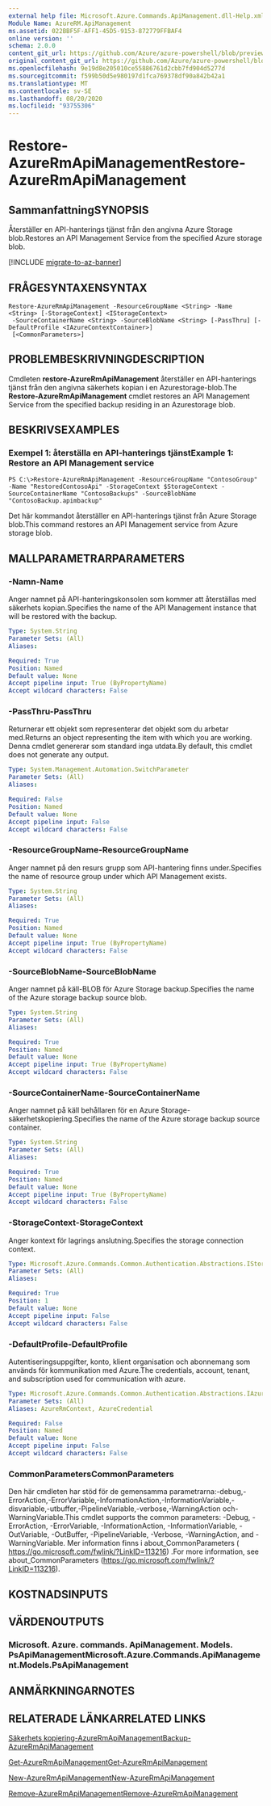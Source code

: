 ```yaml
---
external help file: Microsoft.Azure.Commands.ApiManagement.dll-Help.xml
Module Name: AzureRM.ApiManagement
ms.assetid: 022BBF5F-AFF1-45D5-9153-872779FFBAF4
online version: ''
schema: 2.0.0
content_git_url: https://github.com/Azure/azure-powershell/blob/preview/src/ResourceManager/ApiManagement/Commands.ApiManagement/help/Restore-AzureRmApiManagement.md
original_content_git_url: https://github.com/Azure/azure-powershell/blob/preview/src/ResourceManager/ApiManagement/Commands.ApiManagement/help/Restore-AzureRmApiManagement.md
ms.openlocfilehash: 9e19d8e205010ce55886761d2cbb7fd904d5277d
ms.sourcegitcommit: f599b50d5e980197d1fca769378df90a842b42a1
ms.translationtype: MT
ms.contentlocale: sv-SE
ms.lasthandoff: 08/20/2020
ms.locfileid: "93755306"
---
```

# <span data-ttu-id="0bf71-101">Restore-AzureRmApiManagement</span><span class="sxs-lookup"><span data-stu-id="0bf71-101">Restore-AzureRmApiManagement</span></span>

## <span data-ttu-id="0bf71-102">Sammanfattning</span><span class="sxs-lookup"><span data-stu-id="0bf71-102">SYNOPSIS</span></span>
<span data-ttu-id="0bf71-103">Återställer en API-hanterings tjänst från den angivna Azure Storage blob.</span><span class="sxs-lookup"><span data-stu-id="0bf71-103">Restores an API Management Service from the specified Azure storage blob.</span></span>

[!INCLUDE [migrate-to-az-banner](../../includes/migrate-to-az-banner.md)]

## <span data-ttu-id="0bf71-104">FRÅGESYNTAXEN</span><span class="sxs-lookup"><span data-stu-id="0bf71-104">SYNTAX</span></span>

```
Restore-AzureRmApiManagement -ResourceGroupName <String> -Name <String> [-StorageContext] <IStorageContext>
 -SourceContainerName <String> -SourceBlobName <String> [-PassThru] [-DefaultProfile <IAzureContextContainer>]
 [<CommonParameters>]
```

## <span data-ttu-id="0bf71-105">PROBLEMBESKRIVNING</span><span class="sxs-lookup"><span data-stu-id="0bf71-105">DESCRIPTION</span></span>
<span data-ttu-id="0bf71-106">Cmdleten **restore-AzureRmApiManagement** återställer en API-hanterings tjänst från den angivna säkerhets kopian i en Azurestorage-blob.</span><span class="sxs-lookup"><span data-stu-id="0bf71-106">The **Restore-AzureRmApiManagement** cmdlet restores an API Management Service from the specified backup residing in an Azurestorage blob.</span></span>

## <span data-ttu-id="0bf71-107">BESKRIVS</span><span class="sxs-lookup"><span data-stu-id="0bf71-107">EXAMPLES</span></span>

### <span data-ttu-id="0bf71-108">Exempel 1: återställa en API-hanterings tjänst</span><span class="sxs-lookup"><span data-stu-id="0bf71-108">Example 1: Restore an API Management service</span></span>
```
PS C:\>Restore-AzureRmApiManagement -ResourceGroupName "ContosoGroup" -Name "RestoredContosoApi" -StorageContext $StorageContext -SourceContainerName "ContosoBackups" -SourceBlobName "ContosoBackup.apimbackup"
```

<span data-ttu-id="0bf71-109">Det här kommandot återställer en API-hanterings tjänst från Azure Storage blob.</span><span class="sxs-lookup"><span data-stu-id="0bf71-109">This command restores an API Management service from Azure storage blob.</span></span>

## <span data-ttu-id="0bf71-110">MALLPARAMETRAR</span><span class="sxs-lookup"><span data-stu-id="0bf71-110">PARAMETERS</span></span>

### <span data-ttu-id="0bf71-111">-Namn</span><span class="sxs-lookup"><span data-stu-id="0bf71-111">-Name</span></span>
<span data-ttu-id="0bf71-112">Anger namnet på API-hanteringskonsolen som kommer att återställas med säkerhets kopian.</span><span class="sxs-lookup"><span data-stu-id="0bf71-112">Specifies the name of the API Management instance that will be restored with the backup.</span></span>

```yaml
Type: System.String
Parameter Sets: (All)
Aliases: 

Required: True
Position: Named
Default value: None
Accept pipeline input: True (ByPropertyName)
Accept wildcard characters: False
```

### <span data-ttu-id="0bf71-113">-PassThru</span><span class="sxs-lookup"><span data-stu-id="0bf71-113">-PassThru</span></span>
<span data-ttu-id="0bf71-114">Returnerar ett objekt som representerar det objekt som du arbetar med.</span><span class="sxs-lookup"><span data-stu-id="0bf71-114">Returns an object representing the item with which you are working.</span></span>
<span data-ttu-id="0bf71-115">Denna cmdlet genererar som standard inga utdata.</span><span class="sxs-lookup"><span data-stu-id="0bf71-115">By default, this cmdlet does not generate any output.</span></span>

```yaml
Type: System.Management.Automation.SwitchParameter
Parameter Sets: (All)
Aliases: 

Required: False
Position: Named
Default value: None
Accept pipeline input: False
Accept wildcard characters: False
```

### <span data-ttu-id="0bf71-116">-ResourceGroupName</span><span class="sxs-lookup"><span data-stu-id="0bf71-116">-ResourceGroupName</span></span>
<span data-ttu-id="0bf71-117">Anger namnet på den resurs grupp som API-hantering finns under.</span><span class="sxs-lookup"><span data-stu-id="0bf71-117">Specifies the name of resource group under which API Management exists.</span></span>

```yaml
Type: System.String
Parameter Sets: (All)
Aliases: 

Required: True
Position: Named
Default value: None
Accept pipeline input: True (ByPropertyName)
Accept wildcard characters: False
```

### <span data-ttu-id="0bf71-118">-SourceBlobName</span><span class="sxs-lookup"><span data-stu-id="0bf71-118">-SourceBlobName</span></span>
<span data-ttu-id="0bf71-119">Anger namnet på käll-BLOB för Azure Storage backup.</span><span class="sxs-lookup"><span data-stu-id="0bf71-119">Specifies the name of the Azure storage backup source blob.</span></span>

```yaml
Type: System.String
Parameter Sets: (All)
Aliases: 

Required: True
Position: Named
Default value: None
Accept pipeline input: True (ByPropertyName)
Accept wildcard characters: False
```

### <span data-ttu-id="0bf71-120">-SourceContainerName</span><span class="sxs-lookup"><span data-stu-id="0bf71-120">-SourceContainerName</span></span>
<span data-ttu-id="0bf71-121">Anger namnet på käll behållaren för en Azure Storage-säkerhetskopiering.</span><span class="sxs-lookup"><span data-stu-id="0bf71-121">Specifies the name of the Azure storage backup source container.</span></span>

```yaml
Type: System.String
Parameter Sets: (All)
Aliases: 

Required: True
Position: Named
Default value: None
Accept pipeline input: True (ByPropertyName)
Accept wildcard characters: False
```

### <span data-ttu-id="0bf71-122">-StorageContext</span><span class="sxs-lookup"><span data-stu-id="0bf71-122">-StorageContext</span></span>
<span data-ttu-id="0bf71-123">Anger kontext för lagrings anslutning.</span><span class="sxs-lookup"><span data-stu-id="0bf71-123">Specifies the storage connection context.</span></span>

```yaml
Type: Microsoft.Azure.Commands.Common.Authentication.Abstractions.IStorageContext
Parameter Sets: (All)
Aliases: 

Required: True
Position: 1
Default value: None
Accept pipeline input: False
Accept wildcard characters: False
```

### <span data-ttu-id="0bf71-124">-DefaultProfile</span><span class="sxs-lookup"><span data-stu-id="0bf71-124">-DefaultProfile</span></span>
<span data-ttu-id="0bf71-125">Autentiseringsuppgifter, konto, klient organisation och abonnemang som används för kommunikation med Azure.</span><span class="sxs-lookup"><span data-stu-id="0bf71-125">The credentials, account, tenant, and subscription used for communication with azure.</span></span>

```yaml
Type: Microsoft.Azure.Commands.Common.Authentication.Abstractions.IAzureContextContainer
Parameter Sets: (All)
Aliases: AzureRmContext, AzureCredential

Required: False
Position: Named
Default value: None
Accept pipeline input: False
Accept wildcard characters: False
```

### <span data-ttu-id="0bf71-126">CommonParameters</span><span class="sxs-lookup"><span data-stu-id="0bf71-126">CommonParameters</span></span>
<span data-ttu-id="0bf71-127">Den här cmdleten har stöd för de gemensamma parametrarna:-debug,-ErrorAction,-ErrorVariable,-InformationAction,-InformationVariable,-disvariable,-utbuffer,-PipelineVariable,-verbose,-WarningAction och-WarningVariable.</span><span class="sxs-lookup"><span data-stu-id="0bf71-127">This cmdlet supports the common parameters: -Debug, -ErrorAction, -ErrorVariable, -InformationAction, -InformationVariable, -OutVariable, -OutBuffer, -PipelineVariable, -Verbose, -WarningAction, and -WarningVariable.</span></span> <span data-ttu-id="0bf71-128">Mer information finns i about_CommonParameters ( https://go.microsoft.com/fwlink/?LinkID=113216) .</span><span class="sxs-lookup"><span data-stu-id="0bf71-128">For more information, see about_CommonParameters (https://go.microsoft.com/fwlink/?LinkID=113216).</span></span>

## <span data-ttu-id="0bf71-129">KOSTNADS</span><span class="sxs-lookup"><span data-stu-id="0bf71-129">INPUTS</span></span>

## <span data-ttu-id="0bf71-130">VÄRDEN</span><span class="sxs-lookup"><span data-stu-id="0bf71-130">OUTPUTS</span></span>

### <span data-ttu-id="0bf71-131">Microsoft. Azure. commands. ApiManagement. Models. PsApiManagement</span><span class="sxs-lookup"><span data-stu-id="0bf71-131">Microsoft.Azure.Commands.ApiManagement.Models.PsApiManagement</span></span>

## <span data-ttu-id="0bf71-132">ANMÄRKNINGAR</span><span class="sxs-lookup"><span data-stu-id="0bf71-132">NOTES</span></span>

## <span data-ttu-id="0bf71-133">RELATERADE LÄNKAR</span><span class="sxs-lookup"><span data-stu-id="0bf71-133">RELATED LINKS</span></span>

[<span data-ttu-id="0bf71-134">Säkerhets kopiering-AzureRmApiManagement</span><span class="sxs-lookup"><span data-stu-id="0bf71-134">Backup-AzureRmApiManagement</span></span>](./Backup-AzureRmApiManagement.md)

[<span data-ttu-id="0bf71-135">Get-AzureRmApiManagement</span><span class="sxs-lookup"><span data-stu-id="0bf71-135">Get-AzureRmApiManagement</span></span>](./Get-AzureRmApiManagement.md)

[<span data-ttu-id="0bf71-136">New-AzureRmApiManagement</span><span class="sxs-lookup"><span data-stu-id="0bf71-136">New-AzureRmApiManagement</span></span>](./New-AzureRmApiManagement.md)

[<span data-ttu-id="0bf71-137">Remove-AzureRmApiManagement</span><span class="sxs-lookup"><span data-stu-id="0bf71-137">Remove-AzureRmApiManagement</span></span>](./Remove-AzureRmApiManagement.md)


